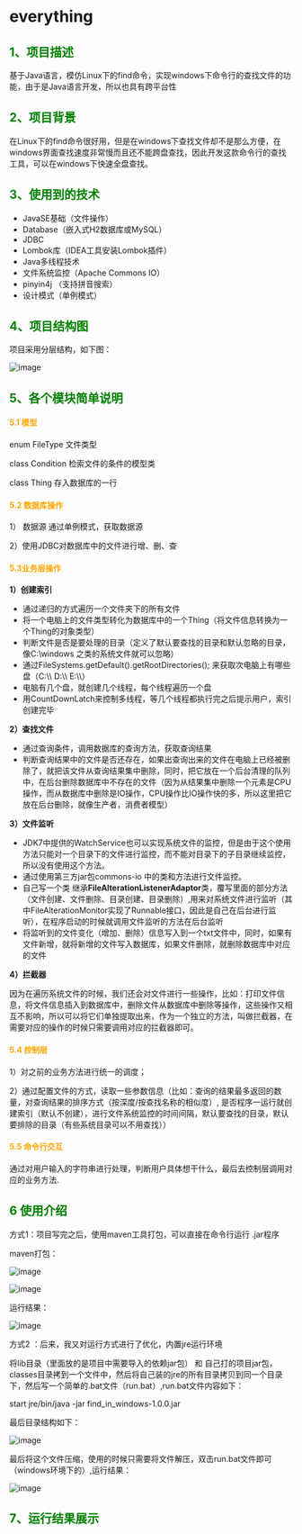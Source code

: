 # everything
## <font color=green>1、项目描述</font>

基于Java语言，模仿Linux下的find命令，实现windows下命令行的查找文件的功能，由于是Java语言开发，所以也具有跨平台性

## <font color=green>2、项目背景</font>
在Linux下的find命令很好用，但是在windows下查找文件却不是那么方便，在windows界面查找速度非常慢而且还不能跨盘查找，因此开发这款命令行的查找工具，可以在windows下快速全盘查找。
## <font color=green>3、使用到的技术</font>

- JavaSE基础（文件操作）
- Database（嵌入式H2数据库或MySQL）
- JDBC
- Lombok库（IDEA工具安装Lombok插件）
- Java多线程技术
- 文件系统监控（Apache Commons IO）
- pinyin4j （支持拼音搜索）
- 设计模式（单例模式）

## <font color=green>4、项目结构图</font>

项目采用分层结构，如下图：

![image](https://github.com/feihhh/myFind/raw/master/readmeIMG/structure.png)


## <font color=green>5、各个模块简单说明</font>

#### <font color = "orange">5.1 模型</font>

enum FileType    文件类型

class  Condition    检索文件的条件的模型类

class Thing 存入数据库的一行

#### <font color = orange>5.2 数据库操作</font>

1） 数据源  通过单例模式，获取数据源

2）使用JDBC对数据库中的文件进行增、删、查

#### <font color = orange>5.3业务层操作 </font>

**1）创建索引**

- 通过递归的方式遍历一个文件夹下的所有文件
- 将一个电脑上的文件类型转化为数据库中的一个Thing（将文件信息转换为一个Thing的对象类型）
- 判断文件是否是要处理的目录（定义了默认要查找的目录和默认忽略的目录，像C:\windows 之类的系统文件就可以忽略）
- 通过FileSystems.getDefault().getRootDirectories(); 来获取次电脑上有哪些盘（C:\\\  D:\\\   E:\\\）
- 电脑有几个盘，就创建几个线程，每个线程遍历一个盘
- 用CountDownLatch来控制多线程，等几个线程都执行完之后提示用户，索引创建完毕

**2）查找文件**

- 通过查询条件，调用数据库的查询方法，获取查询结果
- 判断查询结果中的文件是否还存在，如果出查询出来的文件在电脑上已经被删除了，就把该文件从查询结果集中删除，同时，把它放在一个后台清理的队列中，在后台删除数据库中不存在的文件（因为从结果集中删除一个元素是CPU操作，而从数据库中删除是IO操作，CPU操作比IO操作快的多，所以这里把它放在后台删除，就像生产者，消费者模型）

**3）文件监听**

- JDK7中提供的WatchService也可以实现系统文件的监控，但是由于这个使用方法只能对一个目录下的文件进行监控，而不能对目录下的子目录继续监控，所以没有使用这个方法。
- 通过使用第三方jar包commons-io 中的类和方法进行文件监控。
- 自己写一个类 继承**FileAlterationListenerAdaptor**类，覆写里面的部分方法（文件创建、文件删除、目录创建、目录删除）,用来对系统文件进行监听（其中FileAlterationMonitor实现了Runnable接口，因此是自己在后台进行监听），在程序启动的时候就调用文件监听的方法在后台监听
- 将监听到的文件变化（增加、删除）信息写入到一个txt文件中，同时，如果有文件新增，就将新增的文件写入数据库，如果文件删除，就删除数据库中对应的文件

**4）拦截器**

因为在遍历系统文件的时候，我们还会对文件进行一些操作，比如：打印文件信息，将文件信息插入到数据库中，删除文件从数据库中删除等操作，这些操作又相互不影响，所以可以将它们单独提取出来，作为一个独立的方法，叫做拦截器，在需要对应的操作的时候只需要调用对应的拦截器即可。

#### <font color = orange>5.4 控制层</font>

1）对之前的业务方法进行统一的调度；

2）通过配置文件的方式，读取一些参数信息（比如：查询的结果最多返回的数量，对查询结果的排序方式（按深度/按查找名称的相似度）, 是否程序一运行就创建索引（默认不创建），进行文件系统监控的时间间隔，默认要查找的目录，默认要排除的目录（有些系统目录可以不用查找））

 ####  <font color = orange>5.5 命令行交互</font>

通过对用户输入的字符串进行处理，判断用户具体想干什么，最后去控制层调用对应的业务方法.

## <font color=green>6 使用介绍</font>

方式1：项目写完之后，使用maven工具打包，可以直接在命令行运行 .jar程序

maven打包：

![image](https://github.com/feihhh/myFind/raw/master/readmeIMG/maven_jar1.PNG)

![image](https://github.com/feihhh/myFind/raw/master/readmeIMG/maven_jar2.PNG)

运行结果：

![image](https://github.com/feihhh/myFind/raw/master/readmeIMG/maven_jar_run.png)

方式2 ：后来，我又对运行方式进行了优化，内置jre运行环境

将lib目录（里面放的是项目中需要导入的依赖jar包） 和 自己打的项目jar包， classes目录拷到一个文件中，然后将自己装的jre的所有目录拷贝到同一个目录下，然后写一个简单的.bat文件（run.bat）,run.bat文件内容如下：

start  jre/bin/java -jar find_in_windows-1.0.0.jar

最后目录结构如下：

![image](https://github.com/feihhh/myFind/raw/master/readmeIMG/run1.png)

最后将这个文件压缩，使用的时候只需要将文件解压，双击run.bat文件即可（windows环境下的）,运行结果：

![image](https://github.com/feihhh/myFind/raw/master/readmeIMG/run2.png)

## <font color=green> 7、运行结果展示</font>

